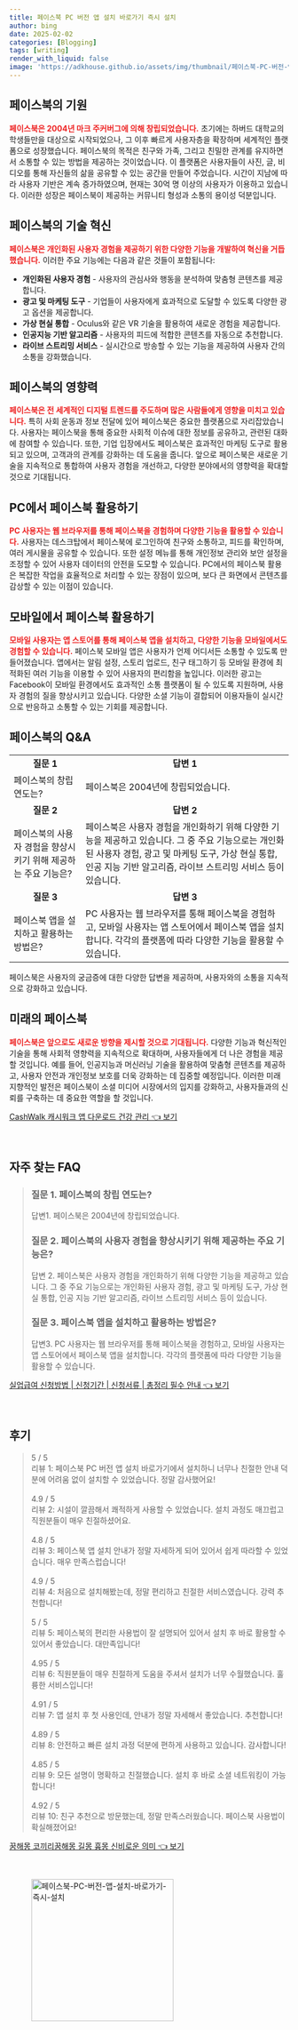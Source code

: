 ```yaml
---
title: 페이스북 PC 버전 앱 설치 바로가기 즉시 설치
author: bing
date: 2025-02-02
categories: [Blogging]
tags: [writing]
render_with_liquid: false
image: 'https://adkhouse.github.io/assets/img/thumbnail/페이스북-PC-버전-앱-설치-바로가기-즉시-설치.webp'
---
```



<h2 id='페이스북의 기원'>페이스북의 기원</h2>

<p><b><span style="color: #ee2323;">페이스북은 2004년 마크 주커버그에 의해 창립되었습니다.</span></b> 초기에는 하버드 대학교의 학생들만을 대상으로 시작되었으나, 그 이후 빠르게 사용자층을 확장하며 세계적인 플랫폼으로 성장했습니다. 페이스북의 목적은 친구와 가족, 그리고 친밀한 관계를 유지하면서 소통할 수 있는 방법을 제공하는 것이었습니다. 이 플랫폼은 사용자들이 사진, 글, 비디오를 통해 자신들의 삶을 공유할 수 있는 공간을 만들어 주었습니다. 시간이 지남에 따라 사용자 기반은 계속 증가하였으며, 현재는 30억 명 이상의 사용자가 이용하고 있습니다. 이러한 성장은 페이스북이 제공하는 커뮤니티 형성과 소통의 용이성 덕분입니다.</p>

<h2 id='페이스북의 기술 혁신'>페이스북의 기술 혁신</h2>

<p><b><span style="color: #ee2323;">페이스북은 개인화된 사용자 경험을 제공하기 위한 다양한 기능을 개발하여 혁신을 거듭했습니다.</span></b> 이러한 주요 기능에는 다음과 같은 것들이 포함됩니다:</p>

<ul>
    <li><b>개인화된 사용자 경험</b> - 사용자의 관심사와 행동을 분석하여 맞춤형 콘텐츠를 제공합니다.</li>
    <li><b>광고 및 마케팅 도구</b> - 기업들이 사용자에게 효과적으로 도달할 수 있도록 다양한 광고 옵션을 제공합니다.</li>
    <li><b>가상 현실 통합</b> - Oculus와 같은 VR 기술을 활용하여 새로운 경험을 제공합니다.</li>
    <li><b>인공지능 기반 알고리즘</b> - 사용자의 피드에 적합한 콘텐츠를 자동으로 추천합니다.</li>
    <li><b>라이브 스트리밍 서비스</b> - 실시간으로 방송할 수 있는 기능을 제공하여 사용자 간의 소통을 강화했습니다.</li>
</ul>

<h2 id='페이스북의 영향력'>페이스북의 영향력</h2>

<p><b><span style="color: #ee2323;">페이스북은 전 세계적인 디지털 트렌드를 주도하며 많은 사람들에게 영향을 미치고 있습니다.</span></b> 특히 사회 운동과 정보 전달에 있어 페이스북은 중요한 플랫폼으로 자리잡았습니다. 사용자는 페이스북을 통해 중요한 사회적 이슈에 대한 정보를 공유하고, 관련된 대화에 참여할 수 있습니다. 또한, 기업 입장에서도 페이스북은 효과적인 마케팅 도구로 활용되고 있으며, 고객과의 관계를 강화하는 데 도움을 줍니다. 앞으로 페이스북은 새로운 기술을 지속적으로 통합하여 사용자 경험을 개선하고, 다양한 분야에서의 영향력을 확대할 것으로 기대됩니다.</p>

<h2 id='PC에서 페이스북 활용하기'>PC에서 페이스북 활용하기</h2>

<p><b><span style="color: #ee2323;">PC 사용자는 웹 브라우저를 통해 페이스북을 경험하며 다양한 기능을 활용할 수 있습니다.</span></b> 사용자는 데스크탑에서 페이스북에 로그인하여 친구와 소통하고, 피드를 확인하며, 여러 게시물을 공유할 수 있습니다. 또한 설정 메뉴를 통해 개인정보 관리와 보안 설정을 조정할 수 있어 사용자 데이터의 안전을 도모할 수 있습니다. PC에서의 페이스북 활용은 복잡한 작업을 효율적으로 처리할 수 있는 장점이 있으며, 보다 큰 화면에서 콘텐츠를 감상할 수 있는 이점이 있습니다.</p>

<h2 id='모바일에서 페이스북 활용하기'>모바일에서 페이스북 활용하기</h2>

<p><b><span style="color: #ee2323;">모바일 사용자는 앱 스토어를 통해 페이스북 앱을 설치하고, 다양한 기능을 모바일에서도 경험할 수 있습니다.</span></b> 페이스북 모바일 앱은 사용자가 언제 어디서든 소통할 수 있도록 만들어졌습니다. 앱에서는 알림 설정, 스토리 업로드, 친구 태그하기 등 모바일 환경에 최적화된 여러 기능을 이용할 수 있어 사용자의 편리함을 높입니다. 이러한 광고는 Facebook이 모바일 환경에서도 효과적인 소통 플랫폼이 될 수 있도록 지원하며, 사용자 경험의 질을 향상시키고 있습니다. 다양한 소셜 기능이 결합되어 이용자들이 실시간으로 반응하고 소통할 수 있는 기회를 제공합니다.</p>

<h2 id='페이스북의 Q&A'>페이스북의 Q&A</h2>

<table>
    <tr>
        <td style="text-align: center; height: 17px;"><b>질문 1</b></td>
        <td style="text-align: center; height: 17px;"><b>답변 1</b></td>
    </tr>
    <tr>
        <td>페이스북의 창립 연도는?</td>
        <td>페이스북은 2004년에 창립되었습니다.</td>
    </tr>
    <tr>
        <td style="text-align: center; height: 17px;"><b>질문 2</b></td>
        <td style="text-align: center; height: 17px;"><b>답변 2</b></td>
    </tr>
    <tr>
        <td>페이스북의 사용자 경험을 향상시키기 위해 제공하는 주요 기능은?</td>
        <td>페이스북은 사용자 경험을 개인화하기 위해 다양한 기능을 제공하고 있습니다. 그 중 주요 기능으로는 개인화된 사용자 경험, 광고 및 마케팅 도구, 가상 현실 통합, 인공 지능 기반 알고리즘, 라이브 스트리밍 서비스 등이 있습니다.</td>
    </tr>
    <tr>
        <td style="text-align: center; height: 17px;"><b>질문 3</b></td>
        <td style="text-align: center; height: 17px;"><b>답변 3</b></td>
    </tr>
    <tr>
        <td>페이스북 앱을 설치하고 활용하는 방법은?</td>
        <td>PC 사용자는 웹 브라우저를 통해 페이스북을 경험하고, 모바일 사용자는 앱 스토어에서 페이스북 앱을 설치합니다. 각각의 플랫폼에 따라 다양한 기능을 활용할 수 있습니다.</td>
    </tr>
</table>

<p>페이스북은 사용자의 궁금증에 대한 다양한 답변을 제공하며, 사용자와의 소통을 지속적으로 강화하고 있습니다.</p>

<h2 id='미래의 페이스북'>미래의 페이스북</h2>

<p><b><span style="color: #ee2323;">페이스북은 앞으로도 새로운 방향을 제시할 것으로 기대됩니다.</span></b> 다양한 기능과 혁신적인 기술을 통해 사회적 영향력을 지속적으로 확대하며, 사용자들에게 더 나은 경험을 제공할 것입니다. 예를 들어, 인공지능과 머신러닝 기술을 활용하여 맞춤형 콘텐츠를 제공하고, 사용자 안전과 개인정보 보호를 더욱 강화하는 데 집중할 예정입니다. 이러한 미래 지향적인 발전은 페이스북이 소셜 미디어 시장에서의 입지를 강화하고, 사용자들과의 신뢰를 구축하는 데 중요한 역할을 할 것입니다.</p>


<p><a class="click-button" title="CashWalk 캐시워크 앱 다운로드 건강 관리" href="https://adkhouse.github.io/posts/CashWalk-%EC%BA%90%EC%8B%9C%EC%9B%8C%ED%81%AC-%EC%95%B1-%EB%8B%A4%EC%9A%B4%EB%A1%9C%EB%93%9C-%EA%B1%B4%EA%B0%95-%EA%B4%80%EB%A6%AC/" rel="dofollow">CashWalk 캐시워크 앱 다운로드 건강 관리 👈 보기</a></p><br>
<h2 id='자주_찾는_FAQ'>자주 찾는 FAQ</h2>
<div itemscope="" itemtype="https://schema.org/FAQPage"> 
<blockquote> 
<div itemscope="" itemprop="mainEntity" itemtype="https://schema.org/Question"> 
<h3 itemprop="name">질문 1. 페이스북의 창립 연도는?</h3> 
<div itemscope="" itemprop="acceptedAnswer" itemtype="https://schema.org/Answer"> 
<span itemprop="text"> 
<p>답변1. 페이스북은 2004년에 창립되었습니다.</p> 
</span> 
</div> 
</div> 
<div itemscope="" itemprop="mainEntity" itemtype="https://schema.org/Question"> 
<h3 itemprop="name">질문 2. 페이스북의 사용자 경험을 향상시키기 위해 제공하는 주요 기능은?</h3> 
<div itemscope="" itemprop="acceptedAnswer" itemtype="https://schema.org/Answer"> 
<span itemprop="text"> 
<p>답변 2. 페이스북은 사용자 경험을 개인화하기 위해 다양한 기능을 제공하고 있습니다. 그 중 주요 기능으로는 개인화된 사용자 경험, 광고 및 마케팅 도구, 가상 현실 통합, 인공 지능 기반 알고리즘, 라이브 스트리밍 서비스 등이 있습니다.</p> 
</span> 
</div> 
</div> 
<div itemscope="" itemprop="mainEntity" itemtype="https://schema.org/Question"> 
<h3 itemprop="name">질문 3. 페이스북 앱을 설치하고 활용하는 방법은?</h3> 
<div itemscope="" itemprop="acceptedAnswer" itemtype="https://schema.org/Answer"> 
<span itemprop="text"> 
<p>답변3. PC 사용자는 웹 브라우저를 통해 페이스북을 경험하고, 모바일 사용자는 앱 스토어에서 페이스북 앱을 설치합니다. 각각의 플랫폼에 따라 다양한 기능을 활용할 수 있습니다.</p> 
</span> 
</div> 
</div> 
</blockquote> 
</div>
<p><a class="click-button" title="실업급여 신청방법 | 신청기간 | 신청서류 | 총정리 필수 안내" href="https://adkhouse.github.io/posts/%EC%8B%A4%EC%97%85%EA%B8%89%EC%97%AC-%EC%8B%A0%EC%B2%AD%EB%B0%A9%EB%B2%95-%EC%8B%A0%EC%B2%AD%EA%B8%B0%EA%B0%84-%EC%8B%A0%EC%B2%AD%EC%84%9C%EB%A5%98-%EC%B4%9D%EC%A0%95%EB%A6%AC-%ED%95%84%EC%88%98-%EC%95%88%EB%82%B4/" rel="dofollow">실업급여 신청방법 | 신청기간 | 신청서류 | 총정리 필수 안내 👈 보기</a></p><br>
<h2 id='후기'>후기</h2>
<div itemscope itemtype="https://schema.org/Product">
  <blockquote>
  <div itemprop="review" itemscope itemtype="https://schema.org/Review">
      <div itemprop="reviewRating" itemscope itemtype="https://schema.org/Rating"> <span itemprop="ratingValue">5</span> / <span itemprop="bestRating">5</span> </div>
      <span itemprop="reviewBody">리뷰 1: 페이스북 PC 버전 앱 설치 바로가기에서 설치하니 너무나 친절한 안내 덕분에 어려움 없이 설치할 수 있었습니다. 정말 감사했어요!</span>
  </div>
  <br>
  <div itemprop="review" itemscope itemtype="https://schema.org/Review">
      <div itemprop="reviewRating" itemscope itemtype="https://schema.org/Rating"> <span itemprop="ratingValue">4.9</span> / <span itemprop="bestRating">5</span> </div>
      <span itemprop="reviewBody">리뷰 2: 시설이 깔끔해서 쾌적하게 사용할 수 있었습니다. 설치 과정도 매끄럽고 직원분들이 매우 친절하셨어요.</span>
  </div>
  <br>
  <div itemprop="review" itemscope itemtype="https://schema.org/Review">
      <div itemprop="reviewRating" itemscope itemtype="https://schema.org/Rating"> <span itemprop="ratingValue">4.8</span> / <span itemprop="bestRating">5</span> </div>
      <span itemprop="reviewBody">리뷰 3: 페이스북 앱 설치 안내가 정말 자세하게 되어 있어서 쉽게 따라할 수 있었습니다. 매우 만족스럽습니다!</span>
  </div>
  <br>
  <div itemprop="review" itemscope itemtype="https://schema.org/Review">
      <div itemprop="reviewRating" itemscope itemtype="https://schema.org/Rating"> <span itemprop="ratingValue">4.9</span> / <span itemprop="bestRating">5</span> </div>
      <span itemprop="reviewBody">리뷰 4: 처음으로 설치해봤는데, 정말 편리하고 친절한 서비스였습니다. 강력 추천합니다!</span>
  </div>
  <br>
  <div itemprop="review" itemscope itemtype="https://schema.org/Review">
      <div itemprop="reviewRating" itemscope itemtype="https://schema.org/Rating"> <span itemprop="ratingValue">5</span> / <span itemprop="bestRating">5</span> </div>
      <span itemprop="reviewBody">리뷰 5: 페이스북의 편리한 사용법이 잘 설명되어 있어서 설치 후 바로 활용할 수 있어서 좋았습니다. 대만족입니다!</span>
  </div>
  <br>
  <div itemprop="review" itemscope itemtype="https://schema.org/Review">
      <div itemprop="reviewRating" itemscope itemtype="https://schema.org/Rating"> <span itemprop="ratingValue">4.95</span> / <span itemprop="bestRating">5</span> </div>
      <span itemprop="reviewBody">리뷰 6: 직원분들이 매우 친절하게 도움을 주셔서 설치가 너무 수월했습니다. 훌륭한 서비스입니다!</span>
  </div>
  <br>
  <div itemprop="review" itemscope itemtype="https://schema.org/Review">
      <div itemprop="reviewRating" itemscope itemtype="https://schema.org/Rating"> <span itemprop="ratingValue">4.91</span> / <span itemprop="bestRating">5</span> </div>
      <span itemprop="reviewBody">리뷰 7: 앱 설치 후 첫 사용인데, 안내가 정말 자세해서 좋았습니다. 추천합니다!</span>
  </div>
  <br>
  <div itemprop="review" itemscope itemtype="https://schema.org/Review">
      <div itemprop="reviewRating" itemscope itemtype="https://schema.org/Rating"> <span itemprop="ratingValue">4.89</span> / <span itemprop="bestRating">5</span> </div>
      <span itemprop="reviewBody">리뷰 8: 안전하고 빠른 설치 과정 덕분에 편하게 사용하고 있습니다. 감사합니다!</span>
  </div>
  <br>
  <div itemprop="review" itemscope itemtype="https://schema.org/Review">
      <div itemprop="reviewRating" itemscope itemtype="https://schema.org/Rating"> <span itemprop="ratingValue">4.85</span> / <span itemprop="bestRating">5</span> </div>
      <span itemprop="reviewBody">리뷰 9: 모든 설명이 명확하고 친절했습니다. 설치 후 바로 소셜 네트워킹이 가능합니다!</span>
  </div>
  <br>
  <div itemprop="review" itemscope itemtype="https://schema.org/Review">
      <div itemprop="reviewRating" itemscope itemtype="https://schema.org/Rating"> <span itemprop="ratingValue">4.92</span> / <span itemprop="bestRating">5</span> </div>
      <span itemprop="reviewBody">리뷰 10: 친구 추천으로 방문했는데, 정말 만족스러웠습니다. 페이스북 사용법이 확실해졌어요!</span>
  </div>
  </blockquote>
</div>
<p><a class="click-button" title="꿈해몽 코끼리꿈해몽 길몽 흉몽 신비로운 의미" href="https://adkhouse.github.io/posts/%EA%BF%88%ED%95%B4%EB%AA%BD-%EC%BD%94%EB%81%BC%EB%A6%AC%EA%BF%88%ED%95%B4%EB%AA%BD-%EA%B8%B8%EB%AA%BD-%ED%9D%89%EB%AA%BD-%EC%8B%A0%EB%B9%84%EB%A1%9C%EC%9A%B4-%EC%9D%98%EB%AF%B8/" rel="dofollow">꿈해몽 코끼리꿈해몽 길몽 흉몽 신비로운 의미 👈 보기</a></p><br>
<figure class="image"><img src="https://adkhouse.github.io/assets/img/thumbnail/페이스북-PC-버전-앱-설치-바로가기-즉시-설치.webp" alt="페이스북-PC-버전-앱-설치-바로가기-즉시-설치" width="256" height="256"></figure>